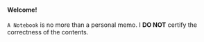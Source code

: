 #### Welcome!
`A Notebook` is no more than a personal memo.
I **DO NOT** certify the correctness of the contents.